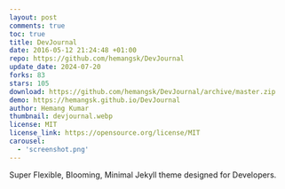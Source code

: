 ```yaml
---
layout: post
comments: true
toc: true
title: DevJournal
date: 2016-05-12 21:24:48 +01:00
repo: https://github.com/hemangsk/DevJournal
update_date: 2024-07-20
forks: 83
stars: 105
download: https://github.com/hemangsk/DevJournal/archive/master.zip
demo: https://hemangsk.github.io/DevJournal
author: Hemang Kumar
thumbnail: devjournal.webp
license: MIT
license_link: https://opensource.org/license/MIT
carousel:
  - 'screenshot.png'
---
```


Super Flexible, Blooming, Minimal Jekyll theme designed for Developers.
